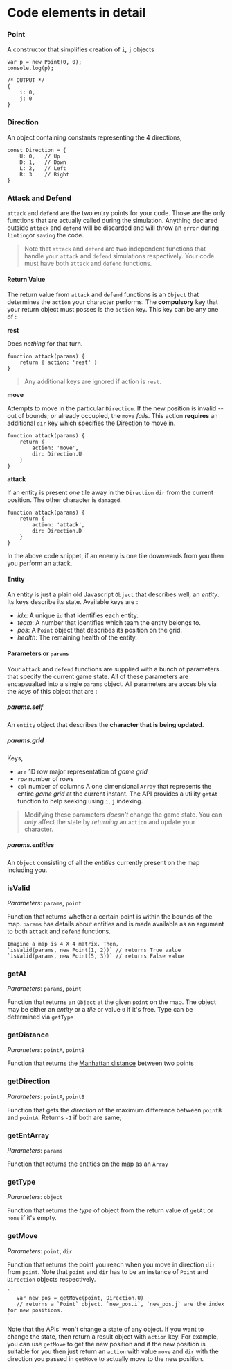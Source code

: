 # Code elements in detail

### Point

A constructor that simplifies creation of `i`, `j` objects
    
    var p = new Point(0, 0);
    console.log(p);

    /* OUTPUT */
    {
        i: 0,
        j: 0
    }

### Direction

An object containing constants representing the 4 directions,

    const Direction = {
        U: 0,   // Up
        D: 1,   // Down
        L: 2,   // Left
        R: 3    // Right
    }


### Attack and Defend

`attack` and `defend` are the two entry points for your code. Those are the only functions that are actually called during the simulation. Anything declared outside `attack` and `defend` will be discarded and will throw an `error` during `linting`or `saving` the code.
> Note that `attack` and `defend` are two independent functions that handle your `attack` and `defend` simulations respectively. Your code must have both `attack` and `defend` functions.


#### Return Value

The return value from `attack` and `defend` functions is an `Object`  that determines the `action` your character performs.
The **compulsory** key that your return object must posses is the `action` key. This key can be any one of :

**rest**

Does *nothing* for that turn.

    function attack(params) {
        return { action: 'rest' }    
    }

> Any additional keys are ignored if action is `rest`.

**move**

Attempts to move in the particular `Direction`. If the new position is invalid -- out of bounds; or already occupied, the `move` *fails*.
This action **requires** an additional `dir` key which specifies the [Direction](api.html#direction) to move in.

    function attack(params) {
        return {
            action: 'move',
            dir: Direction.U
        }
    }

**attack**

If an entity is present *one* tile away in the `Direction` `dir` from the current position. The other character is `damaged`.

    function attack(params) {
        return {
            action: 'attack',
            dir: Direction.D
        }
    }
In the above code snippet, if an enemy is one tile downwards from you then you perform an attack.

#### Entity

An entity is just a plain old Javascript `Object` that describes well, an *entity*. Its keys describe its state. Available keys are :

* *idx*: A unique `id` that identifies each entity.
* *team*: A number that identifies which team the entity belongs to.
* *pos*: A `Point` object that describes its position on the grid.
* *health*: The remaining health of the entity.

#### Parameters or `params`

Your `attack` and `defend` functions are supplied with a bunch of parameters that specify the current game state. All of these parameters are encapsualted into a single `params` object. All parameters are accesible via the *keys* of this object that are :

##### params.self

An `entity` object that describes the **character that is being updated**.

##### params.grid

Keys,
* `arr` 1D row major representation of *game grid*
* `row` number of rows
* `col` number of columns
A one dimensional `Array` that represents the entire *game grid* at the current instant. The API provides a utility `getAt` function to help seeking using `i`, `j` indexing. 

> Modifying these parameters *doesn't* change the game state. You can *only* affect the state by *returning* an `action` and update your character.

##### params.entities

An `Object` consisting of all the *entities* currently present on the map including you.


### isValid

*Parameters*: `params`, `point`

Function that returns whether a certain point is within the bounds of the map.
`params` has details about entities and is made available as an argument to both `attack` and `defend` functions.


    Imagine a map is 4 X 4 matrix. Then,
    `isValid(params, new Point(1, 2))` // returns True value
    `isValid(params, new Point(5, 3))` // returns False value


### getAt

*Parameters*: `params`, `point`

Function that returns an `Object` at the given `point` on the map.
The object may be either an *entity* or a *tile* or value `0` if it's free.
Type can be determined via `getType`

### getDistance

*Parameters*: `pointA`, `pointB`

Function that returns the [Manhattan distance](http://en.wikipedia.org/wiki/Taxicab_geometry) between two points

### getDirection

*Parameters*: `pointA`, `pointB`

Function that gets the *direction* of the maximum difference between `pointB` and `pointA`. Returns `-1` if both are same;

### getEntArray

*Parameters*: `params`

Function that returns the entities on the map as an `Array`

### getType

*Parameters*: `object`

Function that returns the *type* of object from the return value of `getAt` or `none` if it's empty.

### getMove

*Parameters*: `point`, `dir`

Function that returns the point you reach when you move in direction `dir` from `point`.
Note that `point` and `dir` has to be an instance of `Point` and `Direction` objects respectively.

    `
       var new_pos = getMove(point, Direction.U) 
       // returns a `Point` object. `new_pos.i`, `new_pos.j` are the index for new positions.
    `

Note that the APIs' won't change a state of any object. If you want to change the state, then return a result object with `action` key. For example, you can use `getMove` to get the new position and if the new position is suitable for you then just return an `action` with value `move` and `dir` with the direction you passed in `getMove` to actually move to the new position.
